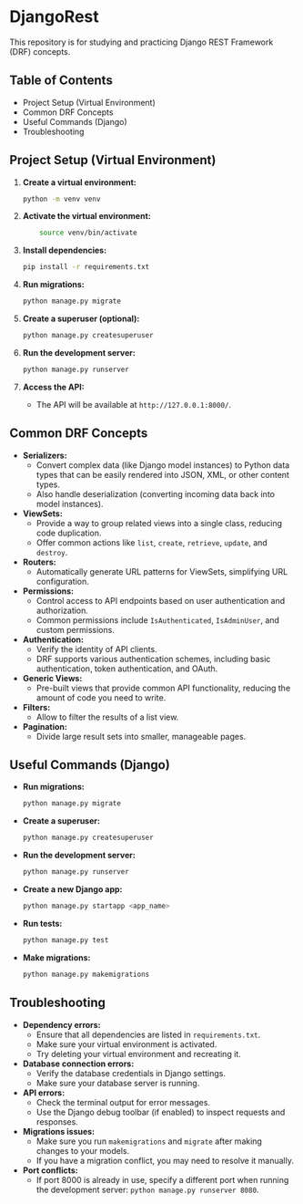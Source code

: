 # DjangoRest

This repository is for studying and practicing Django REST Framework (DRF) concepts.

## Table of Contents

* Project Setup (Virtual Environment)
* Common DRF Concepts
* Useful Commands (Django)
* Troubleshooting

## Project Setup (Virtual Environment)

1.  **Create a virtual environment:**

    ```bash
    python -m venv venv
    ```

2.  **Activate the virtual environment:**

    ```bash
        source venv/bin/activate
    ```

4.  **Install dependencies:**

    ```bash
    pip install -r requirements.txt
    ```

5.  **Run migrations:**

    ```bash
    python manage.py migrate
    ```

6.  **Create a superuser (optional):**

    ```bash
    python manage.py createsuperuser
    ```

7.  **Run the development server:**

    ```bash
    python manage.py runserver
    ```

8.  **Access the API:**

    * The API will be available at `http://127.0.0.1:8000/`.

## Common DRF Concepts

* **Serializers:**
    * Convert complex data (like Django model instances) to Python data types that can be easily rendered into JSON, XML, or other content types.
    * Also handle deserialization (converting incoming data back into model instances).
* **ViewSets:**
    * Provide a way to group related views into a single class, reducing code duplication.
    * Offer common actions like `list`, `create`, `retrieve`, `update`, and `destroy`.
* **Routers:**
    * Automatically generate URL patterns for ViewSets, simplifying URL configuration.
* **Permissions:**
    * Control access to API endpoints based on user authentication and authorization.
    * Common permissions include `IsAuthenticated`, `IsAdminUser`, and custom permissions.
* **Authentication:**
    * Verify the identity of API clients.
    * DRF supports various authentication schemes, including basic authentication, token authentication, and OAuth.
* **Generic Views:**
    * Pre-built views that provide common API functionality, reducing the amount of code you need to write.
* **Filters:**
    * Allow to filter the results of a list view.
* **Pagination:**
    * Divide large result sets into smaller, manageable pages.

## Useful Commands (Django)

* **Run migrations:**

    ```bash
    python manage.py migrate
    ```

* **Create a superuser:**

    ```bash
    python manage.py createsuperuser
    ```

* **Run the development server:**

    ```bash
    python manage.py runserver
    ```

* **Create a new Django app:**

    ```bash
    python manage.py startapp <app_name>
    ```

* **Run tests:**

    ```bash
    python manage.py test
    ```

* **Make migrations:**

    ```bash
    python manage.py makemigrations
    ```

## Troubleshooting

* **Dependency errors:**
    * Ensure that all dependencies are listed in `requirements.txt`.
    * Make sure your virtual environment is activated.
    * Try deleting your virtual environment and recreating it.
* **Database connection errors:**
    * Verify the database credentials in Django settings.
    * Make sure your database server is running.
* **API errors:**
    * Check the terminal output for error messages.
    * Use the Django debug toolbar (if enabled) to inspect requests and responses.
* **Migrations issues:**
    * Make sure you run `makemigrations` and `migrate` after making changes to your models.
    * If you have a migration conflict, you may need to resolve it manually.
* **Port conflicts:**
    * If port 8000 is already in use, specify a different port when running the development server: `python manage.py runserver 8080`.
